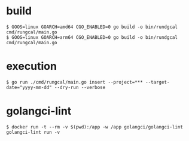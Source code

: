 # build

```
$ GOOS=linux GOARCH=amd64 CGO_ENABLED=0 go build -o bin/rundgcal cmd/rungcal/main.go
$ GOOS=linux GOARCH=arm64 CGO_ENABLED=0 go build -o bin/rundgcal cmd/rungcal/main.go
```

# execution

```
$ go run ./cmd/rungcal/main.go insert --project=*** --target-date="yyyy-mm-dd" --dry-run --verbose
```

# golangci-lint

```
$ docker run -t --rm -v $(pwd):/app -w /app golangci/golangci-lint golangci-lint run -v
```
